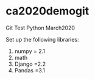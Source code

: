 # ca2020demogit
Git Test Python March2020


Set up the following libraries:
  1) numpy = 2.1
  2) math
  3) Django =2.2
  4) Pandas =3.1
  

